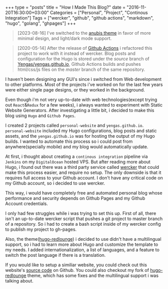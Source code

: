+++
type = "posts"
title = "How I Made This Blog?"
date = "2016-11-20T16:30:00+03:00"
Categories = ["Personal", "Project", "Continous Integration"]
Tags = ["wercker", "github", "github actions", "markdown", "hugo", "golang", "ghpages"]
+++

> [2023-08-16] I've switched to the [anubis theme](https://github.com/Mitrichius/hugo-theme-anubis) in favor of more minimal design, and light/dark mode support.

> [2020-05-14] After the release of [Github Actions](https://github.com/features/actions) i refactored this project to work with it instead of wercker. Blog posts and configuration for the Hugo is stored under the *source* branch of [Yengas/yengas.github.io](https://github.com/Yengas/yengas.github.io/tree/source), Github Actions builds and pushes html/css/js files on the *master* branch of the same repository.

I haven't been designing any GUI's since i switched from Web development to other platforms. Most of the projects i've worked on for the last few years were either single page designs, or they worked in the background.

Even though i'm not very up-to-date with web technologies(except trying out `React`&`Redux` for a few weeks), i always wanted to experiment with Static Website Generators. After investigating a little bit, i decided to make this blog using `Hugo` and `Github Pages`.

I created 2 projects called `personal-website` and `yengas.github.io`. `personal-website` included my Hugo configurations, blog posts and static assets, and the `yengas.github.io` was for hosting the output of my Hugo builds. I wanted to automate this process so i could post from anywhere(specially mobile) and my blog would automatically update.

At first, i thought about creating a `continous integration` pipeline via `Jenkins` on my `DigitalOcean` hosted VPS. But after reading more about Hugo, i found out there was a third party service called [wercker](http://www.wercker.com/) that could make this process easier, and require no setup. The only downside is that it requires full access to your Github account. I don't have any critical code on my Github account, so i decided to use wercker.

This way, i would have completely free and automated personal blog whose performance and security depends on Github Pages and my Github Account credentials.

I only had few struggles while i was trying to set this up. First of all, there isn't an up-to-date wercker script that pushes a git project to master branch of a repository. So i had to create a bash script inside of my wercker config to publish my project to gh-pages.

Also, the theme([hugo-redlounge](https://github.com/tmaiaroto/hugo-redlounge)) i decided to use didn't have a multilingual support, so i had to learn more about Hugo and customize the template to my needs. I added internationalization, a list of languages, and a feature to switch the post language if there is a translation.

If you would like to setup a similiar website, you could check out this website's [source code](https://github.com/Yengas/personal-website) on Github. You could also checkout my fork of [hugo-redlounge](https://github.com/Yengas/hugo-redlounge) theme, which has some fixes and the multilingual support i was talking about.
